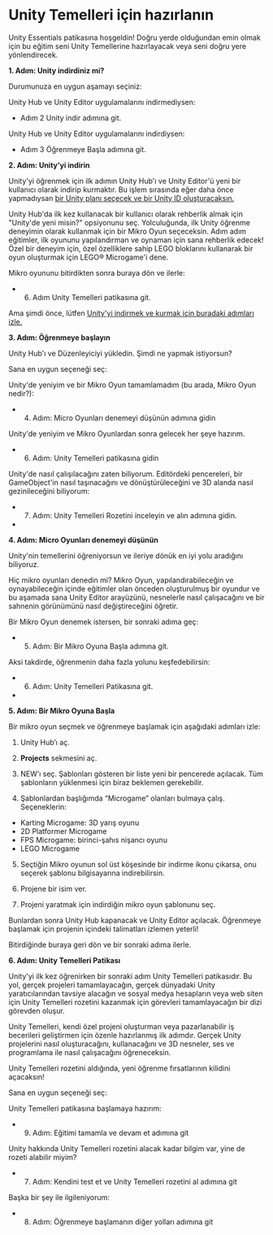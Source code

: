# Unity Temelleri için hazırlanın

Unity Essentials patikasına hoşgeldin! Doğru yerde olduğundan emin olmak için bu eğitim seni Unity Temellerine hazırlayacak veya seni doğru yere yönlendirecek.


**1. Adım: Unity indirdiniz mi?**

Durumunuza en uygun aşamayı seçiniz:

Unity Hub ve Unity Editor uygulamalarını indirmediysen:

- Adım 2 Unity indir adımına git.

Unity Hub ve Unity Editor uygulamalarını indirdiysen:

- Adım 3 Öğrenmeye Başla adımına git.


**2. Adım: Unity’yi indirin**

Unity'yi öğrenmek için ilk adımın Unity Hub'ı ve Unity Editor'ü yeni bir kullanıcı olarak indirip kurmaktır. Bu işlem sırasında eğer daha önce yapmadıysan [bir Unity planı seçecek ve bir Unity ID oluşturacaksın.](https://learn.unity.com/tutorial/unity-plans-what-s-right-for-me-1)

Unity Hub'da ilk kez kullanacak bir kullanıcı olarak rehberlik almak için "Unity'de yeni misin?" opsiyonunu seç. Yolculuğunda, ilk Unity öğrenme deneyimin olarak kullanmak için bir Mikro Oyun seçeceksin. Adım adım eğitimler, ilk oyununu yapılandırman ve oynaman için sana rehberlik edecek! Özel bir deneyim için, özel özelliklere sahip LEGO bloklarını kullanarak bir oyun oluşturmak için LEGO® Microgame'i dene.

Mikro oyununu bitirdikten sonra buraya dön ve ilerle:
- 6. Adım Unity Temelleri patikasına git.

Ama şimdi önce, lütfen [Unity'yi indirmek ve kurmak için buradaki adımları izle.](https://learn.unity.com/tutorial/install-the-unity-hub-and-editor)


**3. Adım: Öğrenmeye başlayın**

Unity Hub'ı ve Düzenleyiciyi yükledin. Şimdi ne yapmak istiyorsun?

Sana en uygun seçeneği seç:

Unity'de yeniyim ve bir Mikro Oyun tamamlamadım (bu arada, Mikro Oyun nedir?):

- 4. Adım: Micro Oyunları denemeyi düşünün adımına gidin

Unity'de yeniyim ve Mikro Oyunlardan sonra gelecek her şeye hazırım.

- 6. Adım: Unity Temelleri patikasına gidin

Unity'de nasıl çalışılacağını zaten biliyorum. Editördeki pencereleri, bir GameObject'in nasıl taşınacağını ve dönüştürüleceğini ve 3D alanda nasıl gezinileceğini biliyorum:

- 7. Adım: Unity Temelleri Rozetini inceleyin ve alın adımına gidin.
- 

**4. Adım: Micro Oyunları denemeyi düşünün**

Unity'nin temellerini öğreniyorsun ve ileriye dönük en iyi yolu aradığını biliyoruz.

Hiç mikro oyunları denedin mi? Mikro Oyun, yapılandırabileceğin ve oynayabileceğin içinde eğitimler olan önceden oluşturulmuş bir oyundur ve bu aşamada sana Unity Editor arayüzünü, nesnelerle nasıl çalışacağını ve bir sahnenin görünümünü nasıl değiştireceğini öğretir.

Bir Mikro Oyun denemek istersen, bir sonraki adıma geç:

- 5. Adım: Bir Mikro Oyuna Başla adımına git.

Aksi takdirde, öğrenmenin daha fazla yolunu keşfedebilirsin:

- 6. Adım: Unity Temelleri Patikasına git.
- 

**5. Adım: Bir Mikro Oyuna Başla**

Bir mikro oyun seçmek ve öğrenmeye başlamak için aşağıdaki adımları izle:

1. Unity Hub’ı aç.


2. **Projects** sekmesini aç.


3. NEW’ı seç. Şablonları gösteren bir liste yeni bir pencerede açılacak. Tüm şablonların yüklenmesi için biraz beklemen gerekebilir.


4. Şablonlardan başlığımda “Microgame” olanları bulmaya çalış. Seçeneklerin:
- Karting Microgame: 3D yarış oyunu
- 2D Platformer Microgame
- FPS Microgame: birinci-şahıs nişancı oyunu
- LEGO Microgame


5. Seçtiğin Mikro oyunun sol üst köşesinde bir indirme ikonu çıkarsa, onu seçerek şablonu bilgisayarına indirebilirsin.


6. Projene bir isim ver.

7. Projeni yaratmak için indirdiğin mikro oyun şablonunu seç.

Bunlardan sonra Unity Hub kapanacak ve Unity Editor açılacak. Öğrenmeye başlamak için projenin içindeki talimatları izlemen yeterli!

Bitirdiğinde buraya geri dön ve bir sonraki adıma ilerle.


**6. Adım: Unity Temelleri Patikası**


Unity'yi ilk kez öğrenirken bir sonraki adım Unity Temelleri patikasıdır. Bu yol, gerçek projeleri tamamlayacağın, gerçek dünyadaki Unity yaratıcılarından tavsiye alacağın ve sosyal medya hesapların veya web siten için Unity Temelleri rozetini kazanmak için görevleri tamamlayacağın bir dizi görevden oluşur.


Unity Temelleri, kendi özel projeni oluşturman veya pazarlanabilir iş becerileri geliştirmen için özenle hazırlanmış ilk adımdır. Gerçek Unity projelerini nasıl oluşturacağını, kullanacağını ve 3D nesneler, ses ve programlama ile nasıl çalışacağını öğreneceksin.


Unity Temelleri rozetini aldığında, yeni öğrenme fırsatlarının kilidini açacaksın!

Sana en uygun seçeneği seç:

Unity Temelleri patikasına başlamaya hazırım:
- 9. Adım: Eğitimi tamamla ve devam et adımına git

Unity hakkında Unity Temelleri rozetini alacak kadar bilgim var, yine de rozeti alabilir miyim?
- 7. Adım: Kendini test et ve Unity Temelleri rozetini al adımına git

Başka bir şey ile ilgileniyorum:
- 8. Adım: Öğrenmeye başlamanın diğer yolları adımına git 
























